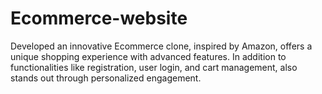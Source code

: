 # Ecommerce-website
Developed an innovative Ecommerce clone, inspired by Amazon, offers a unique shopping experience with advanced features. In addition to functionalities like registration, user login, and cart management, also stands out through personalized engagement.
